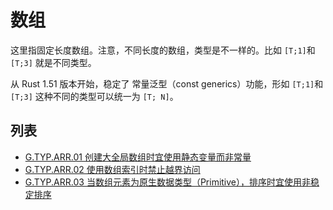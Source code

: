 # 数组

这里指固定长度数组。注意，不同长度的数组，类型是不一样的。比如 `[T;1]`和 `[T;3]` 就是不同类型。

从  Rust 1.51 版本开始，稳定了 常量泛型（const generics）功能，形如  `[T;1]`和 `[T;3]` 这种不同的类型可以统一为 `[T; N]`。

## 列表

- [G.TYP.ARR.01 创建大全局数组时宜使用静态变量而非常量](./array/G.TYP.ARR.01.md)
- [G.TYP.ARR.02 使用数组索引时禁止越界访问](./array/G.TYP.ARR.02.md)
- [G.TYP.ARR.03 当数组元素为原生数据类型（Primitive），排序时宜使用非稳定排序](./array/G.TYP.ARR.03.md)